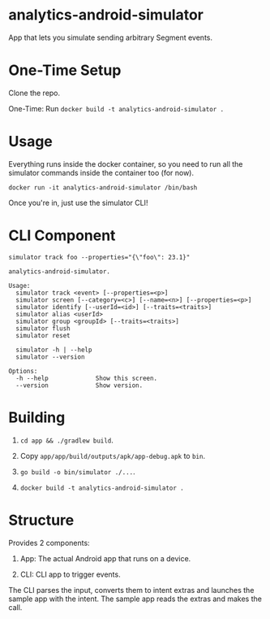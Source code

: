 # analytics-android-simulator

App that lets you simulate sending arbitrary Segment events.

# One-Time Setup

Clone the repo.

One-Time: Run `docker build -t analytics-android-simulator .`

# Usage

Everything runs inside the docker container, so you need to run all the simulator commands inside the container too (for now).

`docker run -it analytics-android-simulator /bin/bash`

Once you're in, just use the simulator CLI!

# CLI Component

`simulator track foo --properties="{\"foo\": 23.1}"`

```
analytics-android-simulator.

Usage:
  simulator track <event> [--properties=<p>]
  simulator screen [--category=<c>] [--name=<n>] [--properties=<p>]
  simulator identify [--userId=<id>] [--traits=<traits>]
  simulator alias <userId>
  simulator group <groupId> [--traits=<traits>]
  simulator flush
  simulator reset

  simulator -h | --help
  simulator --version

Options:
  -h --help             Show this screen.
  --version             Show version.
```

# Building

1. `cd app && ./gradlew build`.

2. Copy `app/app/build/outputs/apk/app-debug.apk` to `bin`.

3. `go build -o bin/simulator ./...`.

4. `docker build -t analytics-android-simulator .`

# Structure

Provides 2 components:

1. App: The actual Android app that runs on a device.

2. CLI: CLI app to trigger events.

The CLI parses the input, converts them to intent extras and launches the sample app with the intent.
The sample app reads the extras and makes the call.
